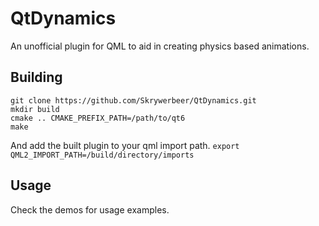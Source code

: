 # QtDynamics
An unofficial plugin for QML to aid in creating physics based animations.

## Building
```
git clone https://github.com/Skrywerbeer/QtDynamics.git
mkdir build
cmake .. CMAKE_PREFIX_PATH=/path/to/qt6
make
```
And add the built plugin to your qml import path.
`
export QML2_IMPORT_PATH=/build/directory/imports
`

## Usage
Check the demos for usage examples.
